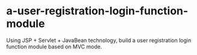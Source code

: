 # a-user-registration-login-function-module
Using JSP + Servlet + JavaBean technology, build a user registration login function module based on MVC mode.

